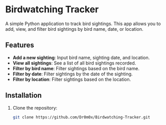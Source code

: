 # Birdwatching Tracker

A simple Python application to track bird sightings. This app allows you to add, view, and filter bird sightings by bird name, date, or location.

## Features
- **Add a new sighting**: Input bird name, sighting date, and location.
- **View all sightings**: See a list of all bird sightings recorded.
- **Filter by bird name**: Filter sightings based on the bird name.
- **Filter by date**: Filter sightings by the date of the sighting.
- **Filter by location**: Filter sightings based on the location.

## Installation

1. Clone the repository:
   ```bash
   git clone https://github.com/Dr0m0x/Birdwatching-Tracker.git
